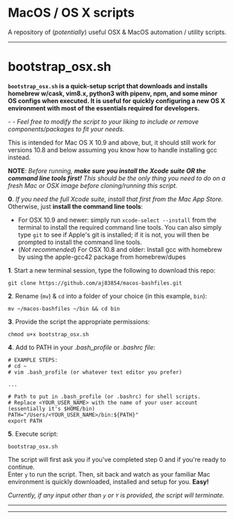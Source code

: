 MacOS / OS X scripts
================

A repository of (*potentially*) useful OSX & MacOS automation / utility scripts.

_______________________________________________

# bootstrap_osx.sh
**`bootstrap_osx.sh` is a quick-setup script that downloads and installs homebrew w/cask, vim8.x, python3 with pipenv, npm, and some minor OS configs when executed. It is useful for quickly configuring a new OS X environment with most of the essentials required for developers.**

*- - Feel free to modify the script to your liking to include or remove components/packages to fit your needs.*

This is intended for Mac OS X 10.9 and above, but, it should still work for versions 10.8 and below assuming you know how to handle installing gcc instead.

**NOTE**: *Before running, **make sure you install the  Xcode suite OR the command line tools first!** This should be the only thing you need to do on a fresh Mac or OSX image before cloning/running this script.*

**0**. *If you need the full Xcode suite, install that first from the Mac App Store.* Otherwise, just **install the command line tools**:

- For OSX 10.9 and newer: simply run `xcode-select --install` from the terminal to install the required command line tools. You can also simply type `git` to see if Apple's git is installed; if it is not, you will then be prompted to install the command line tools.
- (*Not recommended*) For OSX 10.8 and older: Install gcc with homebrew by using the apple-gcc42 package from homebrew/dupes

**1**. Start a new terminal session, type the following to download this repo:

~~~
git clone https://github.com/aj83854/macos-bashfiles.git
~~~

**2**. Rename (`mv`) & `cd` into a folder of your choice (in this example, `bin`):

~~~
mv ~/macos-bashfiles ~/bin && cd bin
~~~

**3**. Provide the script the appropriate permissions:

~~~
chmod u+x bootstrap_osx.sh
~~~

**4**. Add to PATH in your *.bash_profile* or *.bashrc file*:
~~~
# EXAMPLE STEPS:
# cd ~
# vim .bash_profile (or whatever text editor you prefer)

...

# Path to put in .bash_profile (or .bashrc) for shell scripts.
# Replace <YOUR_USER_NAME> with the name of your user account (essentially it's $HOME/bin)
PATH="/Users/<YOUR_USER_NAME>/bin:${PATH}"
export PATH
~~~

**5**. Execute script:
~~~
bootstrap_osx.sh
~~~

The script will first ask you if you've completed step 0 and if you're ready to continue. \
Enter `y` to run the script. Then, sit back and watch as your familiar Mac environment is quickly downloaded, installed and setup for you. **Easy!**

*Currently, if any input other than `y` or `Y` is provided, the script will terminate.*
_______________________________________________
_______________________________________________
